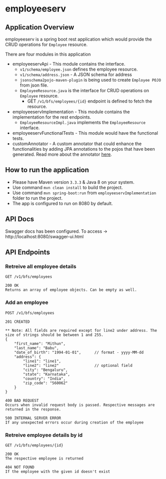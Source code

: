 # employeeserv

## Application Overview
employeeserv is a spring boot rest application which would provide the CRUD operations for `Employee` resource.

There are four modules in this application
- employeeservApi - This module contains the interface.
	- `v1/schema/employee.json` defines the employee resource.
	- `v1/schema/address.json` - A JSON schema for address
	- `jsonschema2pojo-maven-plugin` is being used to create `Employee POJO` from json file.
	- `EmployeeResource.java` is the interface for CRUD operations on `Employee` resource.
		- GET `/v1/bfs/employees/{id}` endpoint is defined to fetch the resource.
- employeeservImplementation - This module contains the implementation for the rest endpoints.
	- `EmployeeResourceImpl.java` implements the `EmployeeResource` interface.
- employeeservFunctionalTests - This module would have the functional tests.
- customAnnotator - A custom annotator that could enhance the functionalities by adding JPA annotations to the pojos that have been generated.  Read more about the annotator [here](./customAnnotator/README.md).

## How to run the application
- Please have Maven version `3.3.3` & Java 8 on your system.
- Use command `mvn clean install` to build the project.
- Use command `mvn spring-boot:run` from `employeeservImplementation` folder to run the project.
- The app is configured to run on 8080 by default.

## API Docs

Swagger docs has been configured. To access -> http://localhost:8080/swagger-ui.html

## API Endpoints

###  Retreive all employee details
```
GET /v1/bfs/employees  

200 OK
Returns an array of employee objects. Can be empty as well.
```

### Add an employee
```
POST /v1/bfs/employees  

201 CREATED

** Note: All fields are required except for line2 under address. The size of strings should be between 1 and 255. 
{
    "first_name": "Mithun",
    "last_name": "Babu",
    "date_of_birth": "1994-01-01",		// format - yyyy-MM-dd
    "address": {
        "line1": "line1",
		"line2": "line2"				// optional field
        "city": "Bengaluru",
        "state": "Karnataka",
        "country": "India",
        "zip_code": "560062"
    }
}

400 BAD REQUEST
Occurs when invalid request body is passed. Respective messages are returned in the response.

500 INTERNAL SERVER ERROR
If any unexpected errors occur during creation of the employee
```

### Retreive employee details by id
```
GET /v1/bfs/employees/{id}

200 OK 
The respective employee is returned

404 NOT FOUND
If the employee with the given id doesn't exist
```
